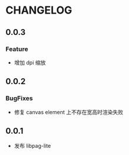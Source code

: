 # CHANGELOG

## 0.0.3

### Feature

- 增加 dpi 缩放

## 0.0.2

### BugFixes

- 修复 canvas element 上不存在宽高时渲染失败

## 0.0.1

- 发布 libpag-lite